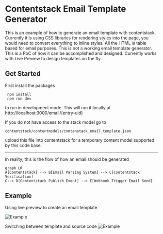 # Contentstack Email Template Generator 

This is an example of how to generate an email template with contentstack. Currently it is using CSS libraries for rendering styles into the page, you would need to convert everything to inline styles. All the HTML is table based for email purposes. This is not a working email template generator. This is a PoC of how it can be accomplished and designed. Currently works with Live Preview to design templates on the fly.

## Get Started

First install the packages

     npm install
     npm run dev
     
to run in development mode. This will run it locally at http://localhost:3000/email/{entry-uid}

If you do not have access to the stack model go to 

    contentstack/contentmodels/contenstack_email_template.json

upload this file into contentstack for a temporary content model supported by this code base.


---
In reality, this is the flow of how an email should be generated

```mermaid
graph LR
A[Contentstack] --> B[Email Parsing System] --> C[Contentstack Verification]
C--> D[Contentstack Publish Event] --> E[Webhook Trigger Email Send]
```

## Example

Using live preview to create an email template

![Example](https://github.com/nicknguyen-cs/Email-Template-Generator/blob/main/contentstack/img/demo2.gif)


Switching between template and source code
![Example](https://github.com/nicknguyen-cs/Email-Template-Generator/blob/main/contentstack/img/demo1.gif)